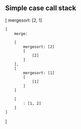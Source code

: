 
## Simple case call stack

[
    mergesort: [2, 1]
    
    [
        merge:
        
        [
            mergesort: [2]
            [
                [2]
            ]
        ],
        [
            mergesort: [1]
            [
                [1]
            ]
        ]

        [
            : [1, 2]
        ]
    ]
]